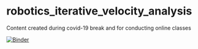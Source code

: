 # robotics_iterative_velocity_analysis
Content created during covid-19 break and for conducting online classes

[![Binder](https://mybinder.org/badge_logo.svg)](https://mybinder.org/v2/gh/euler1sangamesh/robotics_iterative_velocity_analysis/master)
